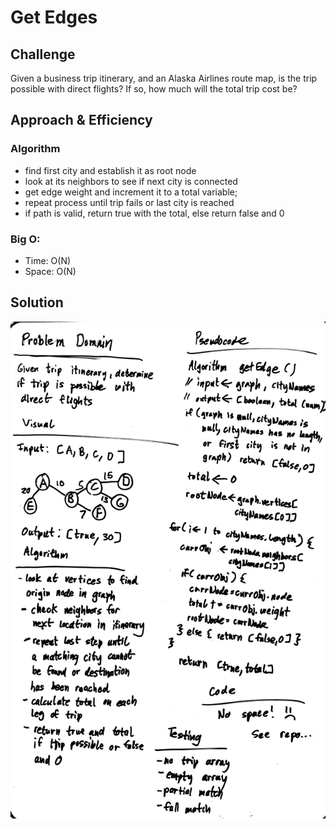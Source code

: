 # Get Edges

## Challenge

Given a business trip itinerary, and an Alaska Airlines route map, is the trip possible with direct flights? If so, how much will the total trip cost be?

## Approach & Efficiency

### Algorithm

- find first city and establish it as root node
- look at its neighbors to see if next city is connected
- get edge weight and increment it to a total variable;
- repeat process until trip fails or last city is reached
- if path is valid, return true with the total, else return false and 0

### Big O:

- Time: O(N)
- Space: O(N)

## Solution

![Breadth First Graph](../../../assets/get-edges.jpg)
